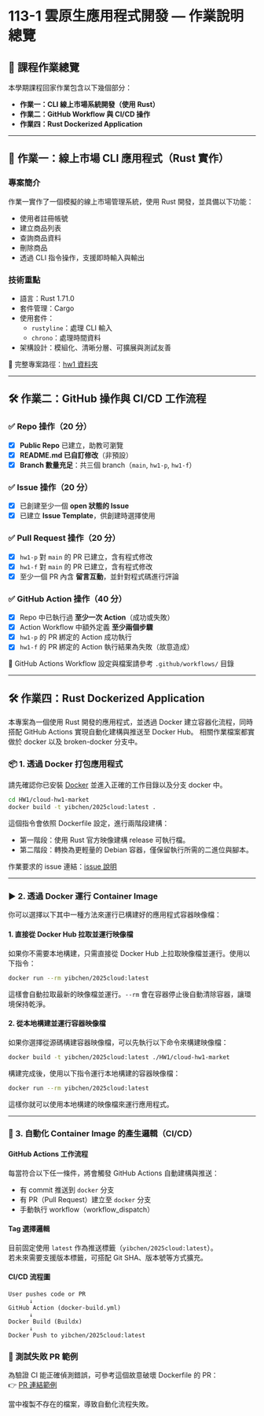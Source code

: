# 113-1 雲原生應用程式開發 — 作業說明總覽

## 📌 課程作業總覽

本學期課程回家作業包含以下幾個部分：

- **作業一：CLI 線上市場系統開發（使用 Rust）**
- **作業二：GitHub Workflow 與 CI/CD 操作**
- **作業四：Rust Dockerized Application**

---

## 🧩 作業一：線上市場 CLI 應用程式（Rust 實作）

### 專案簡介

作業一實作了一個模擬的線上市場管理系統，使用 Rust 開發，並具備以下功能：

- 使用者註冊帳號
- 建立商品列表
- 查詢商品資料
- 刪除商品
- 透過 CLI 指令操作，支援即時輸入與輸出

### 技術重點

- 語言：Rust 1.71.0
- 套件管理：Cargo
- 使用套件：
  - `rustyline`：處理 CLI 輸入
  - `chrono`：處理時間資料
- 架構設計：模組化、清晰分層、可擴展與測試友善

📂 完整專案路徑：[hw1 資料夾](./HW1/cloud-hw1-market)

---

## 🛠️ 作業二：GitHub 操作與 CI/CD 工作流程

### ✅ Repo 操作（20 分）

- [x] **Public Repo** 已建立，助教可瀏覽
- [x] **README.md 已自訂修改**（非預設）
- [x] **Branch 數量充足**：共三個 branch（`main`, `hw1-p`, `hw1-f`）

### ✅ Issue 操作（20 分）

- [x] 已創建至少一個 **open 狀態的 Issue**
- [x] 已建立 **Issue Template**，供創建時選擇使用

### ✅ Pull Request 操作（20 分）

- [x] `hw1-p` 對 `main` 的 PR 已建立，含有程式修改
- [x] `hw1-f` 對 `main` 的 PR 已建立，含有程式修改
- [x] 至少一個 PR 內含 **留言互動**，並針對程式碼進行評論

### ✅ GitHub Action 操作（40 分）

- [x] Repo 中已執行過 **至少一次 Action**（成功或失敗）
- [x] Action Workflow 中額外定義 **至少兩個步驟**
- [x] `hw1-p` 的 PR 綁定的 Action 成功執行
- [x] `hw1-f` 的 PR 綁定的 Action 執行結果為失敗（故意造成）

🔗 GitHub Actions Workflow 設定與檔案請參考 `.github/workflows/` 目錄

---

## 🛠️ 作業四：Rust Dockerized Application

本專案為一個使用 Rust 開發的應用程式，並透過 Docker 建立容器化流程，同時搭配 GitHub Actions 實現自動化建構與推送至 Docker Hub。
相關作業檔案都實做於 docker 以及 broken-docker 分支中。

### 📦 1. 透過 Docker 打包應用程式

請先確認你已安裝 [Docker](https://docs.docker.com/get-docker/) 並進入正確的工作目錄以及分支 docker 中。

```bash
cd HW1/cloud-hw1-market
docker build -t yibchen/2025cloud:latest .
```

這個指令會依照 Dockerfile 設定，進行兩階段建構：
- 第一階段：使用 Rust 官方映像建構 release 可執行檔。
- 第二階段：轉換為更輕量的 Debian 容器，僅保留執行所需的二進位與腳本。

作業要求的 issue 連結：[issue 說明](https://github.com/4040www/113-2_CloudNative_HW/issues/7#issue-3038499081)

---

### ▶️ 2. 透過 Docker 運行 Container Image

你可以選擇以下其中一種方法來運行已構建好的應用程式容器映像檔：

#### 1. **直接從 Docker Hub 拉取並運行映像檔**

如果你不需要本地構建，只需直接從 Docker Hub 上拉取映像檔並運行。使用以下指令：

```bash
docker run --rm yibchen/2025cloud:latest
```

這樣會自動拉取最新的映像檔並運行。`--rm` 會在容器停止後自動清除容器，讓環境保持乾淨。

#### 2. **從本地構建並運行容器映像檔**

如果你選擇從源碼構建容器映像檔，可以先執行以下命令來構建映像檔：

```bash
docker build -t yibchen/2025cloud:latest ./HW1/cloud-hw1-market
```

構建完成後，使用以下指令運行本地構建的容器映像檔：

```bash
docker run --rm yibchen/2025cloud:latest
```

這樣你就可以使用本地構建的映像檔來運行應用程式。

---

### 🔁 3. 自動化 Container Image 的產生邏輯（CI/CD）

#### GitHub Actions 工作流程

每當符合以下任一條件，將會觸發 GitHub Actions 自動建構與推送：

- 有 commit 推送到 `docker` 分支
- 有 PR（Pull Request）建立至 `docker` 分支
- 手動執行 workflow（workflow_dispatch）

#### Tag 選擇邏輯

目前固定使用 `latest` 作為推送標籤（`yibchen/2025cloud:latest`）。  
若未來需要支援版本標籤，可搭配 Git SHA、版本號等方式擴充。

#### CI/CD 流程圖

```
User pushes code or PR
      ↓
GitHub Action (docker-build.yml)
      ↓
Docker Build (Buildx)
      ↓
Docker Push to yibchen/2025cloud:latest
```

### 🧪 測試失敗 PR 範例

為驗證 CI 能正確偵測錯誤，可參考這個故意破壞 Dockerfile 的 PR：  
👉 [PR 連結範例](https://github.com/4040www/113-2_CloudNative_HW/pull/6)

當中複製不存在的檔案，導致自動化流程失敗。

